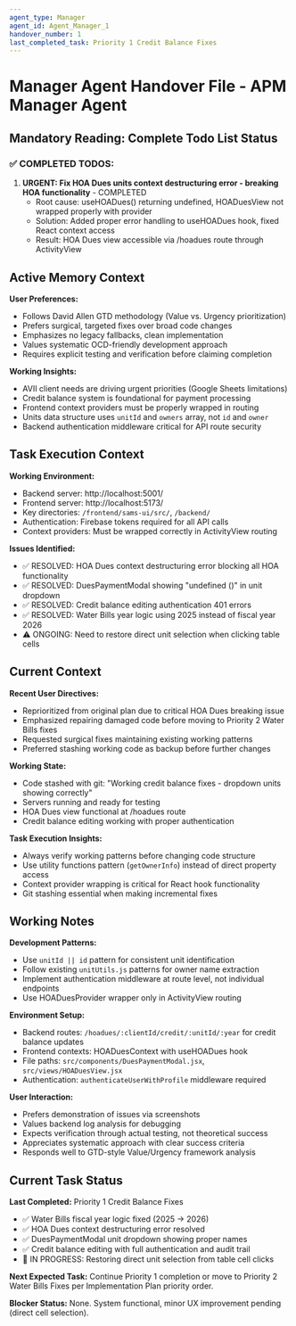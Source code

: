 ```yaml
---
agent_type: Manager 
agent_id: Agent_Manager_1
handover_number: 1
last_completed_task: Priority 1 Credit Balance Fixes
---
```


# Manager Agent Handover File - APM Manager Agent

## Mandatory Reading: Complete Todo List Status

### ✅ COMPLETED TODOS:
1. **URGENT: Fix HOA Dues units context destructuring error - breaking HOA functionality** - COMPLETED
   - Root cause: useHOADues() returning undefined, HOADuesView not wrapped properly with provider
   - Solution: Added proper error handling to useHOADues hook, fixed React context access
   - Result: HOA Dues view accessible via /hoadues route through ActivityView

## Active Memory Context

**User Preferences:** 
- Follows David Allen GTD methodology (Value vs. Urgency prioritization)
- Prefers surgical, targeted fixes over broad code changes
- Emphasizes no legacy fallbacks, clean implementation
- Values systematic OCD-friendly development approach
- Requires explicit testing and verification before claiming completion

**Working Insights:**
- AVII client needs are driving urgent priorities (Google Sheets limitations)
- Credit balance system is foundational for payment processing
- Frontend context providers must be properly wrapped in routing
- Units data structure uses `unitId` and `owners` array, not `id` and `owner`
- Backend authentication middleware critical for API route security

## Task Execution Context

**Working Environment:**
- Backend server: http://localhost:5001/
- Frontend server: http://localhost:5173/
- Key directories: `/frontend/sams-ui/src/`, `/backend/`
- Authentication: Firebase tokens required for all API calls
- Context providers: Must be wrapped correctly in ActivityView routing

**Issues Identified:**
- ✅ RESOLVED: HOA Dues context destructuring error blocking all HOA functionality
- ✅ RESOLVED: DuesPaymentModal showing "undefined ()" in unit dropdown
- ✅ RESOLVED: Credit balance editing authentication 401 errors
- ✅ RESOLVED: Water Bills year logic using 2025 instead of fiscal year 2026
- ⚠️ ONGOING: Need to restore direct unit selection when clicking table cells

## Current Context

**Recent User Directives:**
- Reprioritized from original plan due to critical HOA Dues breaking issue
- Emphasized repairing damaged code before moving to Priority 2 Water Bills fixes
- Requested surgical fixes maintaining existing working patterns
- Preferred stashing working code as backup before further changes

**Working State:**
- Code stashed with git: "Working credit balance fixes - dropdown units showing correctly"
- Servers running and ready for testing
- HOA Dues view functional at /hoadues route
- Credit balance editing working with proper authentication

**Task Execution Insights:**
- Always verify working patterns before changing code structure
- Use utility functions pattern (`getOwnerInfo`) instead of direct property access
- Context provider wrapping is critical for React hook functionality
- Git stashing essential when making incremental fixes

## Working Notes

**Development Patterns:**
- Use `unitId || id` pattern for consistent unit identification
- Follow existing `unitUtils.js` patterns for owner name extraction
- Implement authentication middleware at route level, not individual endpoints
- Use HOADuesProvider wrapper only in ActivityView routing

**Environment Setup:**
- Backend routes: `/hoadues/:clientId/credit/:unitId/:year` for credit balance updates
- Frontend contexts: HOADuesContext with useHOADues hook
- File paths: `src/components/DuesPaymentModal.jsx`, `src/views/HOADuesView.jsx`
- Authentication: `authenticateUserWithProfile` middleware required

**User Interaction:**
- Prefers demonstration of issues via screenshots
- Values backend log analysis for debugging
- Expects verification through actual testing, not theoretical success
- Appreciates systematic approach with clear success criteria
- Responds well to GTD-style Value/Urgency framework analysis

## Current Task Status

**Last Completed:** Priority 1 Credit Balance Fixes
- ✅ Water Bills fiscal year logic fixed (2025 → 2026)
- ✅ HOA Dues context destructuring error resolved
- ✅ DuesPaymentModal unit dropdown showing proper names
- ✅ Credit balance editing with full authentication and audit trail
- 🔄 IN PROGRESS: Restoring direct unit selection from table cell clicks

**Next Expected Task:** Continue Priority 1 completion or move to Priority 2 Water Bills Fixes per Implementation Plan priority order.

**Blocker Status:** None. System functional, minor UX improvement pending (direct cell selection).